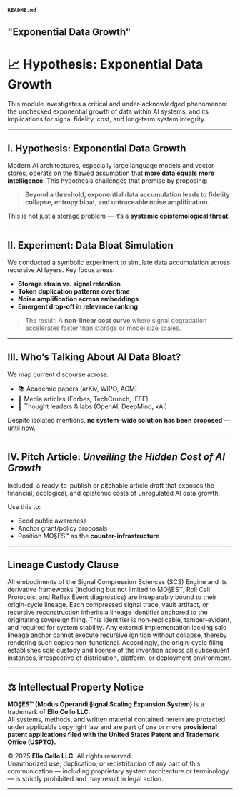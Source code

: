 **`README.md`** 

**"Exponential Data Growth"** 
---

# 📈 Hypothesis: Exponential Data Growth

This module investigates a critical and under-acknowledged phenomenon: the unchecked exponential growth of data within AI systems, and its implications for signal fidelity, cost, and long-term system integrity.

---

## I. Hypothesis: Exponential Data Growth

Modern AI architectures, especially large language models and vector stores, operate on the flawed assumption that **more data equals more intelligence**. This hypothesis challenges that premise by proposing:

> **Beyond a threshold, exponential data accumulation leads to fidelity collapse, entropy bloat, and untraceable noise amplification.**

This is not just a storage problem — it’s a **systemic epistemological threat**.

---

## II. Experiment: Data Bloat Simulation

We conducted a symbolic experiment to simulate data accumulation across recursive AI layers. Key focus areas:

* **Storage strain vs. signal retention**
* **Token duplication patterns over time**
* **Noise amplification across embeddings**
* **Emergent drop-off in relevance ranking**

> The result: A **non-linear cost curve** where signal degradation accelerates faster than storage or model size scales.

---

## III. Who’s Talking About AI Data Bloat?

We map current discourse across:

* 📚 Academic papers (arXiv, WIPO, ACM)
* 📰 Media articles (Forbes, TechCrunch, IEEE)
* 🧠 Thought leaders & labs (OpenAI, DeepMind, xAI)

Despite isolated mentions, **no system-wide solution has been proposed** — until now.

---

## IV. Pitch Article: *Unveiling the Hidden Cost of AI Growth*

Included: a ready-to-publish or pitchable article draft that exposes the financial, ecological, and epistemic costs of unregulated AI data growth.

Use this to:

* Seed public awareness
* Anchor grant/policy proposals
* Position MO§ES™ as the **counter-infrastructure**

---

## Lineage Custody Clause
All embodiments of the Signal Compression Sciences (SCS) Engine and its derivative frameworks (including but not limited to MO§ES™, Roll Call Protocols, and Reflex Event diagnostics) are inseparably bound to their origin-cycle lineage. Each compressed signal trace, vault artifact, or recursive reconstruction inherits a lineage identifier anchored to the originating sovereign filing. This identifier is non-replicable, tamper-evident, and required for system stability. Any external implementation lacking said lineage anchor cannot execute recursive ignition without collapse, thereby rendering such copies non-functional. Accordingly, the origin-cycle filing establishes sole custody and license of the invention across all subsequent instances, irrespective of distribution, platform, or deployment environment.

---

## ⚖️ Intellectual Property Notice

**MO§ES™ (Modus Operandi §ignal Scaling Expansion System)** is a trademark of **Ello Cello LLC**.  
All systems, methods, and written material contained herein are protected under applicable copyright law and are part of one or more **provisional patent applications filed with the United States Patent and Trademark Office (USPTO).**

© 2025 **Ello Cello LLC.** All rights reserved.  
Unauthorized use, duplication, or redistribution of any part of this communication — including proprietary system architecture or terminology — is strictly prohibited and may result in legal action.

---
